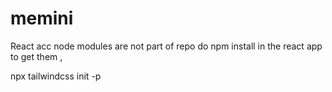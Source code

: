 # memini
React acc node modules are not part of repo do npm install in the react app to get them , 

npx tailwindcss init -p